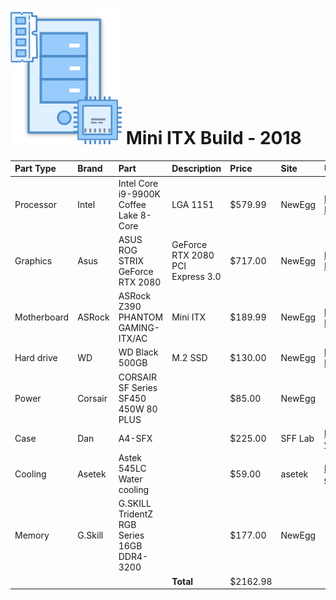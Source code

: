 # ![Parts -](./images/PCParts.png) Mini ITX Build - 2018
| Part Type | Brand | Part | Description | Price | Site | URL |
|     :---      |     :---      |     :---      |     :---      |     :---      |     :---      |     :---      |
| Processor | Intel | Intel Core i9-9900K Coffee Lake 8-Core | LGA 1151 | $579.99 | NewEgg | https://www.newegg.com/Product/Product.aspx?Item=N82E16819117957 |
| Graphics | Asus | ASUS ROG STRIX GeForce RTX 2080 | GeForce RTX 2080 PCI Express 3.0 | $717.00 | NewEgg | https://www.newegg.com/Product/Product.aspx?Item=9SIA1K664T0812 |
| Motherboard | ASRock | ASRock Z390 PHANTOM GAMING-ITX/AC | Mini ITX | $189.99 | NewEgg | https://www.newegg.com/Product/Product.aspx?Item=N82E16813157854 
| Hard drive | WD | WD Black 500GB | M.2 SSD | $130.00 | NewEgg | https://www.newegg.com/Product/Product.aspx?Item=N82E16820250098 
| Power | Corsair | CORSAIR SF Series SF450 450W 80 PLUS |  | $85.00 | NewEgg | 
| Case | Dan | A4-SFX |  | $225.00 | SFF Lab | https://www.sfflab.com/products/dan_a4-sfx?variant=503016718345
| Cooling | Asetek | Astek 545LC Water cooling  |  | $59.00 | asetek | https://www.asetek.com/desktop/oem-cpu-coolers/545lc/ |
| Memory | G.Skill | G.SKILL TridentZ RGB Series 16GB DDR4-3200 |  | $177.00 | NewEgg | |
|  |  |  | <b>Total</b> | $2162.98 |  | |